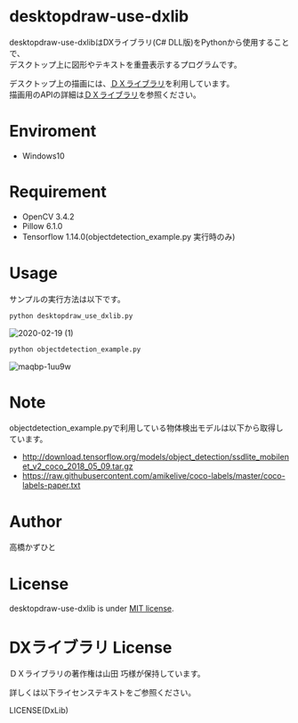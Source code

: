 # desktopdraw-use-dxlib
desktopdraw-use-dxlibはDXライブラリ(C# DLL版)をPythonから使用することで、<br>
デスクトップ上に図形やテキストを重畳表示するプログラムです。

デスクトップ上の描画には、[ＤＸライブラリ](https://dxlib.xsrv.jp/)を利用しています。<br>描画用のAPIの詳細は[ＤＸライブラリ](https://dxlib.xsrv.jp/)を参照ください。


# Enviroment

* Windows10

# Requirement

* OpenCV 3.4.2
* Pillow 6.1.0
* Tensorflow 1.14.0(objectdetection_example.py 実行時のみ)
 
# Usage
 
サンプルの実行方法は以下です。
 
```bash
python desktopdraw_use_dxlib.py
```
![2020-02-19 (1)](https://user-images.githubusercontent.com/37477845/74846324-9f77e280-5373-11ea-9e5f-a13ab67c86fd.png)
 
```bash
python objectdetection_example.py
```
![maqbp-1uu9w](https://user-images.githubusercontent.com/37477845/74846159-60e22800-5373-11ea-8920-3906fdf72f52.gif)

# Note
objectdetection_example.pyで利用している物体検出モデルは以下から取得しています。
* http://download.tensorflow.org/models/object_detection/ssdlite_mobilenet_v2_coco_2018_05_09.tar.gz
* https://raw.githubusercontent.com/amikelive/coco-labels/master/coco-labels-paper.txt

# Author
高橋かずひと
 
# License 
desktopdraw-use-dxlib is under [MIT license](https://en.wikipedia.org/wiki/MIT_License).

# DXライブラリ License 
ＤＸライブラリの著作権は山田 巧様が保持しています。

詳しくは以下ライセンステキストをご参照ください。

LICENSE(DxLib)
